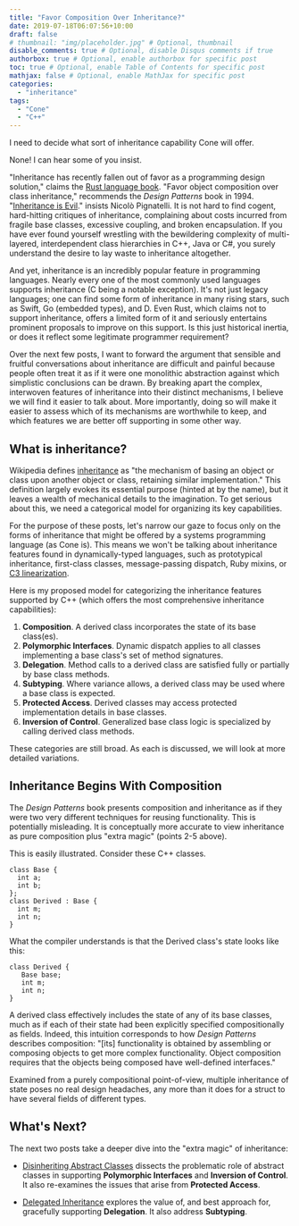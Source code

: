 ```yaml
---
title: "Favor Composition Over Inheritance?"
date: 2019-07-18T06:07:56+10:00
draft: false
# thumbnail: "img/placeholder.jpg" # Optional, thumbnail
disable_comments: true # Optional, disable Disqus comments if true
authorbox: true # Optional, enable authorbox for specific post
toc: true # Optional, enable Table of Contents for specific post
mathjax: false # Optional, enable MathJax for specific post
categories:
  - "inheritance"
tags:
  - "Cone"
  - "C++"
---
```


I need to decide what sort of inheritance capability Cone will offer.

None! I can hear some of you insist.

"Inheritance has recently fallen out of favor as a programming design solution,"
claims the [Rust language book](https://doc.rust-lang.org/book/ch17-01-what-is-oo.html).
"Favor object composition over class inheritance," recommends the
*Design Patterns* book in 1994. 
"[Inheritance is Evil](https://codeburst.io/inheritance-is-evil-stop-using-it-6c4f1caf5117)."
insists Nicolò Pignatelli.
It is not hard to find cogent, hard-hitting critiques of inheritance,
complaining about costs incurred from fragile base classes, excessive coupling,
and broken encapsulation.
If you have ever found yourself wrestling with the bewildering complexity 
of multi-layered, interdependent class hierarchies in C++, Java or C#,
you surely understand the desire to lay waste to inheritance altogether.

And yet, inheritance is an incredibly popular feature in programming languages.
Nearly every one of the most commonly used languages supports inheritance
(C being a notable exception). 
It's not just legacy languages;
one can find some form of inheritance in many rising stars, such as
Swift, Go (embedded types), and D.
Even Rust, which claims not to support inheritance, offers a limited
form of it and seriously entertains prominent proposals
to improve on this support.
Is this just historical inertia, or does it reflect some legitimate programmer requirement?

Over the next few posts, I want to forward the argument that sensible and fruitful
conversations about inheritance are difficult and painful because people often treat it
as if it were one monolithic abstraction against which simplistic conclusions can be drawn.
By breaking apart the complex, interwoven features of inheritance
into their distinct mechanisms, I believe we will find it easier to talk about.
More importantly, doing so will make it easier 
to assess which of its mechanisms are worthwhile to keep,
and which features we are better off supporting in some other way.

## What is inheritance? ##

Wikipedia defines 
[inheritance](https://en.wikipedia.org/wiki/Inheritance_(object-oriented_programming))
as "the mechanism of basing an object or class upon another object or class, 
retaining similar implementation."
This definition largely evokes its essential purpose (hinted at by the name),
but it leaves a wealth of mechanical details to the imagination.
To get serious about this, we need a categorical model for organizing its key capabilities.

For the purpose of these posts, let's narrow our gaze
to focus only on the forms of inheritance that might be offered
by a systems programming language (as Cone is).
This means we won't be talking about inheritance features
found in dynamically-typed languages, such as prototypical inheritance,
first-class classes, message-passing dispatch, Ruby mixins, or
[C3 linearization](https://en.wikipedia.org/wiki/C3_linearization).

Here is my proposed model for categorizing the inheritance features
supported by C++ (which offers the most comprehensive inheritance capabilities):

1. **Composition**. A derived class incorporates the state of its base class(es).
2. **Polymorphic Interfaces**. Dynamic dispatch applies to all classes implementing a base class's set of method signatures.
3. **Delegation**. Method calls to a derived class are satisfied fully or partially by base class methods.
4. **Subtyping**. Where variance allows, a derived class may be used where a base class is expected.
5. **Protected Access**. Derived classes may access protected implementation details in base classes.
6. **Inversion of Control**. Generalized base class logic is specialized by calling derived class methods.

These categories are still broad.
As each is discussed, we will look at more detailed variations.

## Inheritance Begins With Composition ##

The *Design Patterns* book presents composition and inheritance
as if they were two very different techniques for reusing functionality.
This is potentially misleading.
It is conceptually more accurate to view inheritance as
pure composition plus "extra magic" (points 2-5 above).

This is easily illustrated. Consider these C++ classes.

	class Base {
	  int a;
	  int b;
	};
	class Derived : Base {
	  int m;
	  int n;
	}

What the compiler understands is that the Derived class's state looks like this:

    class Derived {
	   Base base;
	   int m;
	   int n;
	}

A derived class effectively includes the state of any of its base classes,
much as if each of their state had been explicitly specified compositionally as fields.
Indeed, this intuition corresponds to how *Design Patterns* describes composition:
"[its] functionality
is obtained by assembling or composing objects to get more complex functionality.
Object composition requires that the objects being composed have well-defined
interfaces."

Examined from a purely compositional point-of-view, multiple inheritance of state
poses no real design headaches, any more than it does for a struct to have
several fields of different types.

## What's Next? ##

The next two posts take a deeper dive into the "extra magic" of inheritance:

* [Disinheriting Abstract Classes](/post/disinheriting-abstract-classes/)
  dissects the problematic role of abstract classes
  in supporting **Polymorphic Interfaces** and **Inversion of Control**.
  It also re-examines the issues that arise from **Protected Access**.

* [Delegated Inheritance](/post/delegated-inheritance/)
  explores the value of, and best approach for, gracefully supporting **Delegation**.
  It also address **Subtyping**.

